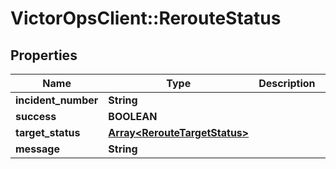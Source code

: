 # VictorOpsClient::RerouteStatus

## Properties

| Name                | Type                                                           | Description | Notes      |
| ------------------- | -------------------------------------------------------------- | ----------- | ---------- |
| **incident_number** | **String**                                                     |             |
| **success**         | **BOOLEAN**                                                    |             |
| **target_status**   | [**Array&lt;RerouteTargetStatus&gt;**](RerouteTargetStatus.md) |             |
| **message**         | **String**                                                     |             | [optional] |
